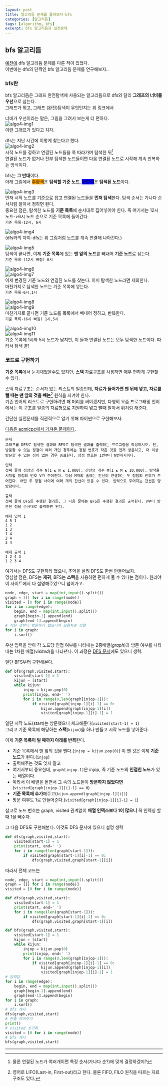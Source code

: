 ```yaml
---
layout: post
title: 알고리듬 문제를 풀어보자-bfs
categories: [알고리듬]
tags: [algorithm, bfs]
excerpt: bfs 알고리듬과 실전문제
---
```


## bfs 알고리듬

[예전에](https://kreator-kaebal.github.io/algorithm1/) dfs 알고리듬 문제를 다룬 적이 있었다.  
이번에는 dfs의 단짝인 bfs 알고리듬 문제를 연구해보자..

### bfs란

bfs 알고리듬은 그래프 완전탐색에 사용되는 알고리듬으로 dfs와 달리 **그래프의 너비를 우선**으로 삼는다.  
그래프가 뭐고, 그래프 (완전)탐색이 무엇인지는 위 링크에서

너비가 우선이라는 말은, 그림을 그려서 보는게 더 편하다.  
![algo4-img1](/images/posts/algorithm4-img1.png)  
이런 그래프가 있다고 치자.  

dfs는 지난 시간에 이렇게 찾는다고 했다.  
![algo4-img2](/images/posts/algorithm4-img2.png)  
시작 노드를 정하고 연결된 노드들을 쭉 따라가며 탐색한 뒤[^1]  
연결된 노드가 없거나 전부 탐색한 노드들이면 다음 연결된 노드로 시작해 계속 반복하는 방식이다. 

bfs는 **그 반대**이다.  
아래 그림에서 <span style='background-color: orange'>주황색</span>은 **탐색할 기준 노드**, <span style='background-color: blue'>파란색</span>은 **탐색된 노드**이다.

![algo4-img3](/images/posts/algorithm4-img3.png)  
먼저 시작 노드를 기준으로 잡고 연결된 노드들을 **먼저 탐색**한다. 탐색 순서는 가나다 순서처럼 알아서 정하면 된다.  
중요한 점은, 탐색한 노드를 **기준 목록**에 순서대로 집어넣어야 한다. 즉 여기서는 12시 노드->6시 노드 순으로 기준 목록에 들어간다.  
```기준 목록-12시, 6시```

![algo4-img4](/images/posts/algorithm4-img4.png)  
(dfs와의 차이-dfs는 위 그림처럼 노드를 계속 연결해 나아간다.)

![algo4-img5](/images/posts/algorithm4-img5.png)  
탐색이 끝나면, 이제 **기준 목록**에 있는 **맨 앞의 노드**를 빼내어 **기준 노드**로 삼는다.  
```기준 목록-(12시 빠짐) 6시```

![algo4-img6](/images/posts/algorithm4-img6.png)  
![algo4-img7](/images/posts/algorithm4-img7.png)  
이제 변경된 기준 노드와 연결된 노드를 찾는다. 이미 탐색한 노드라면 제외한다.  
마찬가지로 탐색한 노드는 기준 목록에 넣는다.  
```기준 목록-6시,1시```

![algo4-img8](/images/posts/algorithm4-img8.png)  
![algo4-img9](/images/posts/algorithm4-img9.png)  
마찬가지로 끝나면 기준 노드를 목록에서 빼내어 정하고, 반복한다.  
```기준 목록-(6시 빠짐) 1시,5시```

![algo4-img10](/images/posts/algorithm4-img10.png)  
![algo4-img11](/images/posts/algorithm4-img11.png)  
기준 목록에 1시와 5시 노드가 남지만, 이 둘과 연결된 노드는 모두 탐색한 노드이다. 따라서 탐색 끝!  

### 코드로 구현하기

**기준 목록**에서 눈치채었을수도 있지만, **스택** 자료구조를 사용하면 매우 편하게 구현할 수 있다.  

스택 자료구조는 순서가 있는 리스트의 일종인데, **자료가 들어가면 맨 뒤에 넣고, 자료를 뺄 때는 맨 앞의 것을 빼는**[^2] 원칙을 지켜야 한다.  
기존 언어의 리스트로 구현하려면 꽤 머리를 써야겠지만, 다행히 요즘 프로그래밍 언어에서는 이 구조를 일종의 자료형으로 지원하여 넣고 뺄때 알아서 위처럼 해준다.  

간단한 실전문제를 직관적으로 알기 위해 파이썬으로 구현해보자.

[다음은 acmicpc에서 가져온 문제이다](https://www.acmicpc.net/problem/1260).  

```
문제
그래프를 DFS로 탐색한 결과와 BFS로 탐색한 결과를 출력하는 프로그램을 작성하시오. 단, 방문할 수 있는 정점이 여러 개인 경우에는 정점 번호가 작은 것을 먼저 방문하고, 더 이상 방문할 수 있는 점이 없는 경우 종료한다. 정점 번호는 1번부터 N번까지이다.

입력
첫째 줄에 정점의 개수 N(1 ≤ N ≤ 1,000), 간선의 개수 M(1 ≤ M ≤ 10,000), 탐색을 시작할 정점의 번호 V가 주어진다. 다음 M개의 줄에는 간선이 연결하는 두 정점의 번호가 주어진다. 어떤 두 정점 사이에 여러 개의 간선이 있을 수 있다. 입력으로 주어지는 간선은 양방향이다.

출력
첫째 줄에 DFS를 수행한 결과를, 그 다음 줄에는 BFS를 수행한 결과를 출력한다. V부터 방문된 점을 순서대로 출력하면 된다.

예제 입력 1 
4 5 1
1 2
1 3
1 4
2 4
3 4

예제 출력 1 
1 2 4 3
1 2 3 4
```

여기서는 DFS도 구현하라 했으니, 추억을 살려 DFS도 한번 만들어보자.  
명심할 점은, DFS는 **재귀**, BFS는 **스택**을 사용하면 편하게 풀 수 있다는 점이다. 원리야 이 사이트에서 다 설명해주었으니 넘어가고.

```python
node, edge, start = map(int,input().split())
graph = [[] for i in range(node)]
visited = [0 for i in range(node)]
for i in range(edge):
    begin, end = map(int,input().split())
    graph[begin-1].append(end)
    graph[end-1].append(begin)
# 작은 것부터 방문하라 했으니까 오름차순 정렬
for i in graph:
    i.sort()
```

우선 입력을 받아 각 노드당 인접 여부를 나타내는 2중배열(*graph*)과 방문 여부를 나타내는 1차원 배열(*visited*)을 나타낸다. 이 과정은 [DFS 문서](https://kreator-kaebal.github.io/algorithm1/)에도 있으니 생략.  

일단 BFS부터 구현해본다.  

```python
def bfs(graph,visited,start):
    visited[start-1] = 1
    kijun = [start]
    while kijun:
        injop = kijun.pop(0)
        print(injop, end=' ')
        for i in range(0,len(graph[injop-1])):
            if visited[graph[injop-1][i]-1] == 0:
                kijun.append(graph[injop-1][i])
                visited[graph[injop-1][i]-1] = 1
```

일단 시작 노드(start)는 방문했으니 체크해준다(```visited[start-1] = 1```)  
그리고 기준 목록에 해당하는 **스택**(```kijun```)을 하나 만들고 시작 노드를 넣어준다.

이제 **기준 목록이 빌 때까지 아래를 반복**한다.  

* 기준 목록에서 맨 앞의 것을 뺀다.(```injop = kijun.pop(0)```) 이 뺀 것은 이제 **기준 노드**가 된다.(```injop```)
* 출력해주는 것도 잊지 말고
* 여기서부터 중요한데, ```graph[injop-1]```은 injop, 즉 기준 노드의 **인접힌 노드**가 있는 배열이다.
* 따라서 이 배열을 돌면서 그 속의 노드들이 **방문하지 않았다면**(```visited[graph[injop-1][i]-1] == 0```)
* **기준 목록에 추가**해주고(```kijun.append(graph[injop-1][i])```)
* 방문 여부도 1로 만들어준다.(```visited[graph[injop-1][i]-1] = 1```)

참고로 노드 번호는 graph, visited 관계없이 **배열 인덱스보다 1이 많으니** 꼭 인덱싱 할때 1을 빼주자.  

그 다음 DFS도 구현해본다. 이것도 DFS 문서에 있으니 설명 생략

```python
def dfs(graph,visited,start):
    visited[start-1] = 1
    print(start, end=' ')
    for i in range(len(graph[start-1])):
        if visited[graph[start-1][i]-1] == 0:
            dfs(graph,visited,graph[start-1][i])
```

따라서 전체 코드는

```python
node, edge, start = map(int,input().split())
graph = [[] for i in range(node)]
visited = [0 for i in range(node)]

def dfs(graph,visited,start):
    visited[start-1] = 1
    print(start, end=' ')
    for i in range(len(graph[start-1])):
        if visited[graph[start-1][i]-1] == 0:
            dfs(graph,visited,graph[start-1][i])

def bfs(graph,visited,start):
    visited[start-1] = 1
    kijun = [start]
    while kijun:
        injop = kijun.pop(0)
        print(injop, end=' ')
        for i in range(0,len(graph[injop-1])):
            if visited[graph[injop-1][i]-1] == 0:
                kijun.append(graph[injop-1][i])
                visited[graph[injop-1][i]-1] = 1
# 입력값
for i in range(edge):
    begin, end = map(int,input().split())
    graph[begin-1].append(end)
    graph[end-1].append(begin)
for i in graph:
    i.sort()
# dfs 개시
dfs(graph,visited,start)
# 한줄 띄어주기
print()
# visited 초기화
visited = [0 for i in range(node)]
# bfs 개시
bfs(graph,visited,start)
```

---
[^1]: 물론 연결된 노드가 여러개이면 특정 순서(가나다 순?)에 맞게 결정하겠지?
[^2]: 영어로 LIFO(Last-in, First-out)라고 한다. 물론 FIFO, FILO 원칙을 따르는 자료구조도 있다.